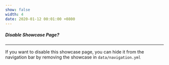 ```yaml
---
show: false
width: 4
date: 2020-01-12 00:01:00 +0800
---
```


<div class="p-4">
    <h5>Disable Showcase Page?</h5>
    <hr />
    <p>
        If you want to disable this showcase page, you can hide it from the navigation bar by removing the showcase in <code>data/navigation.yml</code>
    </p>
</div>
